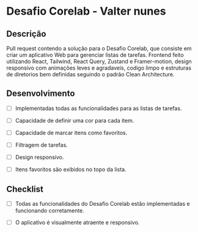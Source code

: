 # Desafio Corelab - Valter nunes

## Descrição
Pull request contendo a solução para o Desafio Corelab, que consiste em criar um aplicativo Web para gerenciar listas de tarefas. Frontend feito utilizando React, Tailwind, React Query, Zustand e Framer-motion, design responsivo com animações leves e agradaveis, codigo limpo e estruturas de diretorios bem definidas seguindo o padrão Clean Architecture.

## Desenvolvimento
- [ ] Implementadas todas as funcionalidades para as listas de tarefas.
- [ ] Capacidade de definir uma cor para cada item.
- [ ] Capacidade de marcar itens como favoritos.
- [ ] Filtragem de tarefas.
- [ ] Design responsivo.
- [ ] Itens favoritos são exibidos no topo da lista.


## Checklist
- [ ] Todas as funcionalidades do Desafio Corelab estão implementadas e funcionando corretamente.
- [ ] O aplicativo é visualmente atraente e responsivo.

